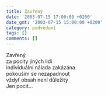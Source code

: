 ```yaml
---
title: Zavřený
date: '2003-07-15 17:00:00 +0200'
date_gmt: '2003-07-15 15:00:00 +0200'
category: podvědomí
tags: []
comments: []
---
```


<p>Zavřený<br>za pocity jiných lidí<br>individuální nálada zakázána<br>pokouším se nezapadnout<br>vždyť obsah není důležitý<br>Jen pocit...</p>
